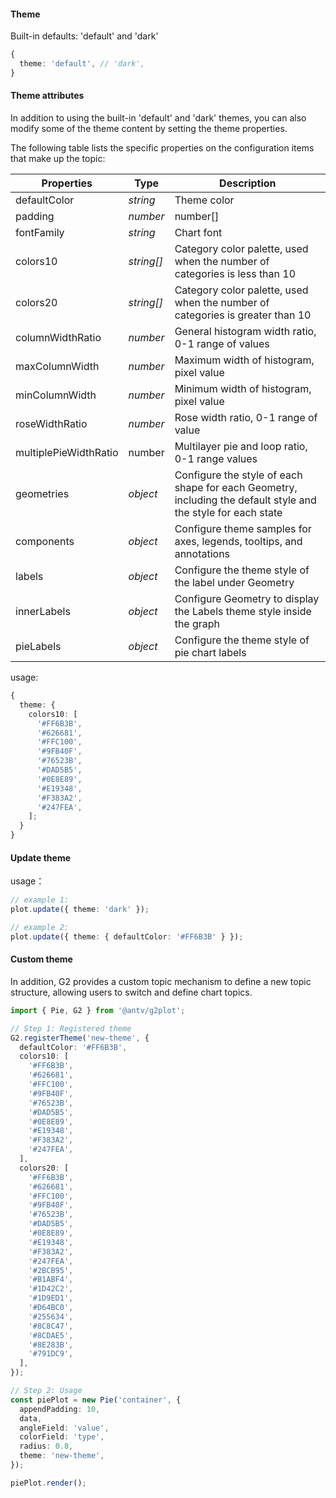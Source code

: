 #### Theme

Built-in defaults: 'default' and 'dark'

```ts
{
  theme: 'default', // 'dark',
}
```

#### Theme attributes

In addition to using the built-in 'default' and 'dark' themes, you can also modify some of the theme content by setting the theme properties.

The following table lists the specific properties on the configuration items that make up the topic:

| Properties            | Type       | Description                                                                                                   |
| --------------------- | ---------- | ------------------------------------------------------------------------------------------------------------- |
| defaultColor          | _string_   | Theme color                                                                                                   |
| padding               | _number_   | number[]                                                                                                      |
| fontFamily            | _string_   | Chart font                                                                                                    |
| colors10              | _string[]_ | Category color palette, used when the number of categories is less than 10                                    |
| colors20              | _string[]_ | Category color palette, used when the number of categories is greater than 10                                 |
| columnWidthRatio      | _number_   | General histogram width ratio, 0-1 range of values                                                            |
| maxColumnWidth        | _number_   | Maximum width of histogram, pixel value                                                                       |
| minColumnWidth        | _number_   | Minimum width of histogram, pixel value                                                                       |
| roseWidthRatio        | _number_   | Rose width ratio, 0-1 range of value                                                                          |
| multiplePieWidthRatio | number     | Multilayer pie and loop ratio, 0-1 range values                                                               |
| geometries            | _object_   | Configure the style of each shape for each Geometry, including the default style and the style for each state |
| components            | _object_   | Configure theme samples for axes, legends, tooltips, and annotations                                          |
| labels                | _object_   | Configure the theme style of the label under Geometry                                                         |
| innerLabels           | _object_   | Configure Geometry to display the Labels theme style inside the graph                                         |
| pieLabels             | _object_   | Configure the theme style of pie chart labels                                                                 |

usage:

```ts
{
  theme: {
    colors10: [
      '#FF6B3B',
      '#626681',
      '#FFC100',
      '#9FB40F',
      '#76523B',
      '#DAD5B5',
      '#0E8E89',
      '#E19348',
      '#F383A2',
      '#247FEA',
    ];
  }
}
```

#### Update theme

usage：

```ts
// example 1:
plot.update({ theme: 'dark' });

// example 2:
plot.update({ theme: { defaultColor: '#FF6B3B' } });
```

#### Custom theme

In addition, G2 provides a custom topic mechanism to define a new topic structure, allowing users to switch and define chart topics.

```ts
import { Pie, G2 } from '@antv/g2plot';

// Step 1: Registered theme
G2.registerTheme('new-theme', {
  defaultColor: '#FF6B3B',
  colors10: [
    '#FF6B3B',
    '#626681',
    '#FFC100',
    '#9FB40F',
    '#76523B',
    '#DAD5B5',
    '#0E8E89',
    '#E19348',
    '#F383A2',
    '#247FEA',
  ],
  colors20: [
    '#FF6B3B',
    '#626681',
    '#FFC100',
    '#9FB40F',
    '#76523B',
    '#DAD5B5',
    '#0E8E89',
    '#E19348',
    '#F383A2',
    '#247FEA',
    '#2BCB95',
    '#B1ABF4',
    '#1D42C2',
    '#1D9ED1',
    '#D64BC0',
    '#255634',
    '#8C8C47',
    '#8CDAE5',
    '#8E283B',
    '#791DC9',
  ],
});

// Step 2: Usage
const piePlot = new Pie('container', {
  appendPadding: 10,
  data,
  angleField: 'value',
  colorField: 'type',
  radius: 0.8,
  theme: 'new-theme',
});

piePlot.render();
```
